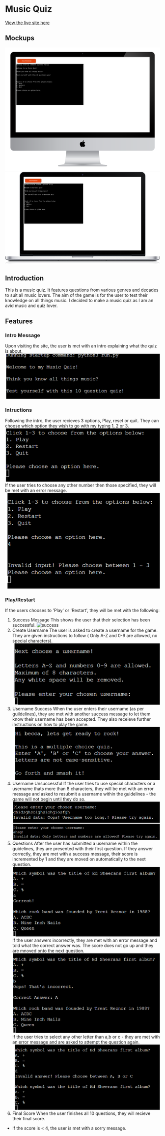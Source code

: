 # Music Quiz 
[View the live site here](https://music-quiz-pp3.herokuapp.com/)

## Mockups
![desktop-mockup](assets/images/desktop.png)
![laptop-mockup](assets/images/laptop.png)

## Introduction
This is a music quiz. It features questions from various genres and decades to suit all music lovers. The aim of the game is for the user to test their knowledge on all things music. 
I decided to make a music quiz as I am an avid music and quiz lover. 

## Features
### Intro Message 
Upon visiting the site, the user is met with an intro explaining what the quiz is about. 
![intro](assets/images/intro.png)

### Intructions
Following the intro, the user recieves 3 options, Play, reset or quit. They can choose which option they wish to go with my typing 1, 2 or 3. <br>
![instructions](assets/images/instructions.png)<br>
If the user tries to choose any other number then those specified, they will be met with an error message. 
![intro-error](assets/images/intro-error.png)
### Play/Restart
If the users chooses to 'Play' or 'Restart', they will be met with the following: 
1. Success Message 
This shows the user that their selection has been successful. 
![success](assets/images/success.pngS)
2. Create Username 
The user is asked to create a username for the game. They are given instructions to follow ( Only A-Z and 0-9 are allowed, no special characters). 
![username](assets/images/username.png)
3. Username Success
When the user enters their username (as per guildelines), they are met with another success message to let them know their username has been accepted. They also receieve further instructions on how to play the game. 
![username](assets/images/username-success.png)
4. Username Unsuccessful 
If the user tries to use special characters or a username thats more than 8 characters, they will be met with an error message and asked to resubmit a username within the guidelines - the game will not begin until they do so. 
![username-too-long](assets/images/username-long.png)
![special-character](assets/images/special-character.png)
5. Questions
After the user has submitted a username within the guidelines, they are presented with their first question. If they answer correctly, they are met with a success message, their score is incremented by 1 and they are moved on automatically to the next question. <br>
![correct](assets/images/correct.png)<br>
If the user answers incorrectly, they are met with an error message and told what the correct answer was. The score does not go up and they are mnoved onto the next question. <br>
![incorrect](assets/images/incorrect.png)<br>
If the user tries to select any other letter than a,b or c - they are met with an error message and are asked to attempt the question again. <br>
![wrong-letter](assets/images/wrong-letter.png)<br>
6. Final Score
When the user finishes all 10 questions, they will recieve their final score. 
- If the score is < 4, the user is met with a sorry message. 

